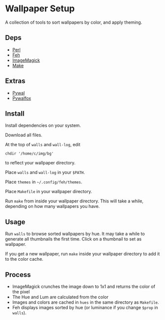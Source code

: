 # Wallpaper Setup
A collection of tools to sort wallpapers by color, and apply theming.

## Deps
* [Perl](https://www.perl.org/)
* [Feh](https://feh.finalrewind.org/)
* [ImageMagick](https://imagemagick.org/index.php)
* [Make](https://www.gnu.org/software/make/)

## Extras
* [Pywal](https://github.com/dylanaraps/pywal)
* [Pywalfox](https://github.com/Frewacom/pywalfox)

## Install
Install dependencies on your system.

Download all files.

At the top of `walls` and `wall-log`, edit 
```
chdir '/home/c/img/bg'
```
to reflect your wallpaper directory.

Place `walls` and `wall-log` in your `$PATH`.

Place `themes` in `~/.config/feh/themes`.

Place `Makefile` in your wallpaper directory.

Run `make` from inside your wallpaper directory.
This will take a while, depending on how many wallpapers you have.

## Usage
Run `walls` to browse sorted wallpapers by hue.
It may take a while to generate all thumbnails the first time.
Click on a thumbnail to set as wallpaper.

If you get a new wallpaper, run `make` inside your wallpaper 
directory to add it to the color cache.

## Process
* ImageMagick crunches the image down to 1x1 and returns the color of the pixel
* The Hue and Lum are calculated from the color
* Images and colors are cached in `hues` in the same directory as `Makefile`.
* Feh displays images sorted by hue (or luminance if you change `$prop` in `walls`).
